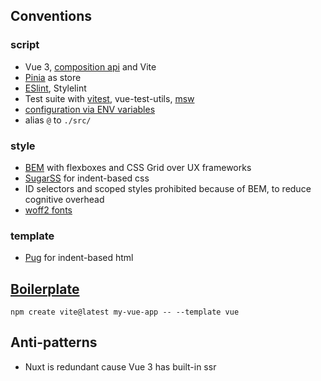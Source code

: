 ## Conventions

### script
* Vue 3, [composition api](https://vuejs.org/api/sfc-script-setup.html) and Vite 
* [Pinia](https://vueschool.io/lessons/introduction-to-pinia) as store
* [ESlint](/js/vue/.eslintrc.js), Stylelint
* Test suite with [vitest](https://github.com/vitest-dev/vitest), vue-test-utils, [msw](https://github.com/mswjs/msw)
* [configuration via ENV variables](https://12factor.net/config)
* alias `@` to `./src/`

### style
* [BEM](https://css-tricks.com/bem-101/) with flexboxes and CSS Grid over UX frameworks
* [SugarSS](https://github.com/postcss/sugarss) for indent-based css
* ID selectors and scoped styles prohibited because of BEM, to reduce cognitive overhead
* [woff2 fonts](https://caniuse.com/woff2)

### template
* [Pug](https://html-to-pug.com/) for indent-based html

## [Boilerplate](https://github.com/rusty-cluster/vue-boilerplate)
  
```
npm create vite@latest my-vue-app -- --template vue
```

## Anti-patterns

* Nuxt is redundant cause Vue 3 has built-in ssr
